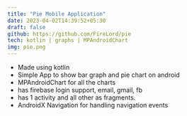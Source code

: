 ```yaml
---
title: "Pie Mobile Application"
date: 2023-04-02T14:39:52+05:30
draft: false
github: https://github.com/FireLord/pie
tech: kotlin | graphs | MPAndroidChart
img: pie.png
---
```

- Made using kotlin
- Simple App to show bar graph and pie chart on android
- MPAndroidChart for all the charts
- has firebase login support, email, gmail, fb
- has 1 activity and all other as fragments.
- AndroidX Navigation for handling navigation events
